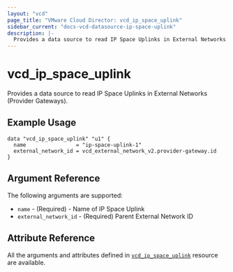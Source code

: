```yaml
---
layout: "vcd"
page_title: "VMware Cloud Director: vcd_ip_space_uplink"
sidebar_current: "docs-vcd-datasource-ip-space-uplink"
description: |-
  Provides a data source to read IP Space Uplinks in External Networks (Provider Gateways).
---
```


# vcd\_ip\_space\_uplink

Provides a data source to read IP Space Uplinks in External Networks (Provider Gateways).

## Example Usage

```hcl
data "vcd_ip_space_uplink" "u1" {
  name                = "ip-space-uplink-1"
  external_network_id = vcd_external_network_v2.provider-gateway.id
}
```

## Argument Reference

The following arguments are supported:

* `name` - (Required) - Name of IP Space Uplink
* `external_network_id` - (Required) Parent External Network ID

## Attribute Reference

All the arguments and attributes defined in
[`vcd_ip_space_uplink`](/providers/vmware/vcd/latest/docs/resources/ip_space_uplink) resource are available.
